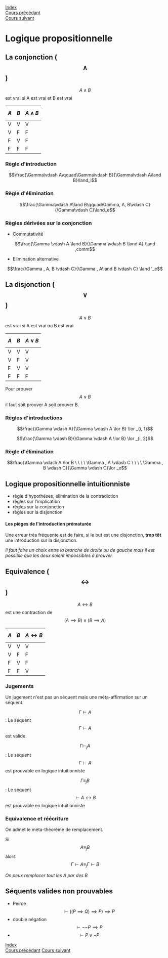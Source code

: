 <script type="text/javascript" src="https://cdnjs.cloudflare.com/ajax/libs/mathjax/2.7.7/latest.js?config=TeX-MML-AM_CHTML"></script>

[Index](./index.md)  
[Cours précédant](./cours_5.md)  
[Cours suivant](./cours_7.md)


# Logique propositionnelle

## La conjonction ($$\land$$)

$$A \land B$$ est vrai si A est vrai et B est vrai

|$$A$$|$$B$$|$$A\land B$$|
|-|-|-|
|V|V|V|
|V|F|F|
|F|V|F|
|F|F|F|

### Règle d'introduction

$$\frac{\Gamma\vdash A\qquad\Gamma\vdash B}{\Gamma\vdash A\land B}\land_i$$

### Règle d'élimination

$$\frac{\Gamma\vdash A\land B\qquad\Gamma, A, B\vdash C}{\Gamma\vdash C}\land_e$$


### Règles dérivées sur la conjonction

- Commutativité

$$\frac{\Gamma \vdash A \land B}{\Gamma \vdash B \land A} \land ,comm$$

- Elimination alternative

$$\frac{\Gamma , A, B \vdash C}{\Gamma , A\land B \vdash C} \land '_e$$


## La disjonction ($$\lor$$)

$$A \lor B$$ est vrai si A est vrai ou B est vrai

|$$A$$|$$B$$|$$A\lor B$$|
|-|-|-|
|V|V|V|
|V|F|V|
|F|V|V|
|F|F|F|

Pour prouver $$A\lor B$$ il faut soit prouver A soit prouver B.

### Règles d'introductions

$$\frac{\Gamma \vdash A}{\Gamma \vdash A \lor B} \lor _{i, 1}$$

$$\frac{\Gamma \vdash B}{\Gamma \vdash A \lor B} \lor _{i, 2}$$

### Règle d'élimination

$$\frac{\Gamma \vdash A \lor B \ \ \ \ \Gamma , A \vdash C \ \ \ \ \Gamma , B \vdash C}{\Gamma \vdash C}\lor _e$$

## Logique propositionnelle intuitionniste

- règle d'hypothèses, élimination de la contradiction
- règles sur l'implication
- règles sur la conjonction
- règles sur la disjonction

#### Les pièges de l'introduction prématurée

Une erreur très fréquente est de faire, si le but est une disjonction, **trop tôt** une introduction sur la disjonction.

*Il faut faire un choix entre la branche de droite ou de gauche mais il est possible que les deux soient impossibles à prouver.*

## Equivalence ($$\leftrightarrow$$)

$$A\leftrightarrow B$$ est une contraction de $$(A\implies B) \lor (B\implies A)$$

|$$A$$|$$B$$|$$A\leftrightarrow B$$|
|-|-|-|
|V|V|V|
|V|F|F|
|F|V|F|
|F|F|V|

### Jugements

Un jugement n'est pas un séquent mais une méta-affirmation sur un séquent.

$$\Gamma \models A$$ : Le séquent $$\Gamma \vdash A$$ est valide.  

$$\Gamma \vdash _j A$$ : Le séquent $$\Gamma \vdash A$$ est prouvable en logique intuitionniste

$$\Gamma \equiv_j B$$ : Le séquent $$\vdash A \leftrightarrow B$$ est prouvable en logique intuitionniste

### Equivalence et réécriture

On admet le méta-théorème de remplacement.

Si $$A\equiv_j B$$ alors $$\Gamma\vdash A\equiv_j\Gamma\vdash B$$

*On peux remplacer tout les A par des B*

## Séquents valides non prouvables

- Peirce $$\vdash ((P\implies Q)\implies P)\implies P$$
- double négation $$\vdash \neg\neg P \implies P$$
-  $$\vdash P \lor \neg P$$  

[Index](./index.md)  
[Cours précédant](./cours_5.md)
[Cours suivant](./cours_7.md)
